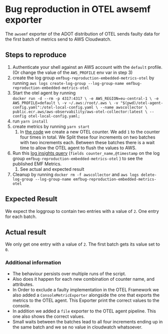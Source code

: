 # Bug reproduction in OTEL awsemf exporter

The `awsemf` exporter of the ADOT distribution of OTEL sends faulty data for the first batch of metrics send to AWS Cloudwatch.

## Steps to reproduce
1. Authenticate your shell against an AWS account with the `default` profile. (Or change the value of the `AWS_PROFILE` env var in step 3)
2. create the log group `emfbug-reproduction-embedded-metrics-otel` by running `aws logs create-log-group --log-group-name emfbug-reproduction-embedded-metrics-otel`
3. Start the otel agent by running  
`docker run -d --rm -p 4317:4317 \
-e AWS_REGION=eu-central-1 \
-e AWS_PROFILE=default \
-v ~/.aws:/root/.aws \
-v "$(pwd)/otel-agent-config.yaml":/otel-local-config.yaml \
--name awscollector \
public.ecr.aws/aws-observability/aws-otel-collector:latest \
--config otel-local-config.yaml;`
4. run `yarn install`
5. create metrics by running `yarn start`
   1. In [the code](./src/index.ts) we create a new OTEL counter. We add `1` to the counter four times in total. We Split these four increments on two batches with two increments each. Between these batches there is a wait time to allow the OTEL agent to flush the values to AWS.
6. Run this [log insights query](https://eu-central-1.console.aws.amazon.com/cloudwatch/home?region=eu-central-1#logsV2:logs-insights$3FqueryDetail$3D$257E$2528end$257E0$257Estart$257E-1800$257EtimeType$257E$2527RELATIVE$257Eunit$257E$2527seconds$257EeditorString$257E$2527fields*20counter_name*2c*40timestamp$257EisLiveTail$257Efalse$257EqueryId$257E$2527293e02d9-1cfc-446f-bb07-174daa3d4833$257Esource$257E$2528$257E$2527emfbug-reproduction-embedded-metrics-otel$2529$2529) (`fields counter_name,@timestamp` on the log group `emfbug-reproduction-embedded-metrics-otel` ) to see the published EMF Metrics.
   1. See actual and expected result 
7. Cleanup by running `docker rm -f awscollector` and `aws logs delete-log-group --log-group-name emfbug-reproduction-embedded-metrics-otel` 

## Expected Result
We expect the loggroup to contain two entries with a value of `2`. One entry for each batch.

## Actual result
We only get one entry with a value of `2`. The first batch gets its value set to `0`. 

### Additional information
* The behaviour persists over multiple runs of the script. 
* Also does it happen for each new combination of counter name, and attributes. 
* In Order to exclude a faulty implementation in the OTEL Framework we also added a `ConsoleMetricExporter` alongside the one that exports the metrics to the OTEL agent. This Exporter print the correct values to the console.
* In addition we added a `file` exporter to the OTEL agent pipeline. This one also shows the correct values.
* Small waits between the batches lead to all four increments ending up in the same batch and we se no value in cloudwatch whatsoever.